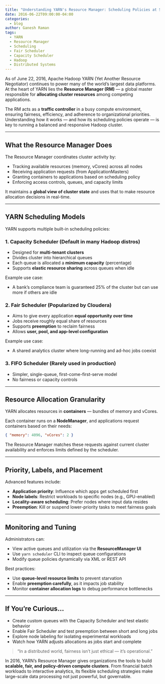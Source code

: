 ```yaml
---
title: "Understanding YARN's Resource Manager: Scheduling Policies at Scale"
date: 2016-06-22T09:00:00-04:00
categories:
  - blog
author: Ganesh Raman
tags:
  - YARN
  - Resource Manager
  - Scheduling
  - Fair Scheduler
  - Capacity Scheduler
  - Hadoop
  - Distributed Systems
---
```


As of June 22, 2016, Apache Hadoop YARN (Yet Another Resource Negotiator) continues to power many of the world’s largest data platforms. At the heart of YARN lies the **Resource Manager (RM)** — a global master responsible for **allocating cluster resources** among competing applications.

The RM acts as a **traffic controller** in a busy compute environment, ensuring fairness, efficiency, and adherence to organizational priorities. Understanding how it works — and how its scheduling policies operate — is key to running a balanced and responsive Hadoop cluster.

---

## What the Resource Manager Does

The Resource Manager coordinates cluster activity by:
- Tracking available resources (memory, vCores) across all nodes
- Receiving application requests (from ApplicationMasters)
- Granting containers to applications based on scheduling policy
- Enforcing access controls, queues, and capacity limits

It maintains a **global view of cluster state** and uses that to make resource allocation decisions in real-time.

---

## YARN Scheduling Models

YARN supports multiple built-in scheduling policies:

### 1. **Capacity Scheduler** (Default in many Hadoop distros)
- Designed for **multi-tenant clusters**
- Divides cluster into hierarchical queues
- Each queue is allocated a **minimum capacity** (percentage)
- Supports **elastic resource sharing** across queues when idle

Example use case:
- A bank’s compliance team is guaranteed 25% of the cluster but can use more if others are idle

### 2. **Fair Scheduler** (Popularized by Cloudera)
- Aims to give every application **equal opportunity over time**
- Jobs receive roughly equal share of resources
- Supports **preemption** to reclaim fairness
- Allows **user, pool, and app-level configuration**

Example use case:
- A shared analytics cluster where long-running and ad-hoc jobs coexist

### 3. **FIFO Scheduler** (Rarely used in production)
- Simpler, single-queue, first-come-first-serve model
- No fairness or capacity controls

---

## Resource Allocation Granularity

YARN allocates resources in **containers** — bundles of memory and vCores.

Each container runs on a **NodeManager**, and applications request containers based on their needs:

```json
{ "memory": 4096, "vCores": 2 }
```

The Resource Manager matches these requests against current cluster availability and enforces limits defined by the scheduler.

---

## Priority, Labels, and Placement

Advanced features include:

- **Application priority**: Influence which apps get scheduled first
- **Node labels**: Restrict workloads to specific nodes (e.g., GPU-enabled)
- **Locality-aware scheduling**: Prefer nodes where input data resides
- **Preemption**: Kill or suspend lower-priority tasks to meet fairness goals

---

## Monitoring and Tuning

Administrators can:
- View active queues and utilization via the **ResourceManager UI**
- Use `yarn scheduler` CLI to inspect queue configurations
- Modify queue policies dynamically via XML or REST API

Best practices:
- Use **queue-level resource limits** to prevent starvation
- Enable **preemption carefully**, as it impacts job stability
- Monitor **container allocation logs** to debug performance bottlenecks

---

## If You’re Curious…

- Create custom queues with the Capacity Scheduler and test elastic behavior
- Enable Fair Scheduler and test preemption between short and long jobs
- Explore node labeling for isolating experimental workloads
- Watch how YARN adjusts allocations as jobs start and complete

> “In a distributed world, fairness isn’t just ethical — it’s operational.”

In 2016, YARN’s Resource Manager gives organizations the tools to build **scalable, fair, and policy-driven compute clusters**. From financial batch workloads to interactive analytics, its flexible scheduling strategies make large-scale data processing not just powerful, but governable.